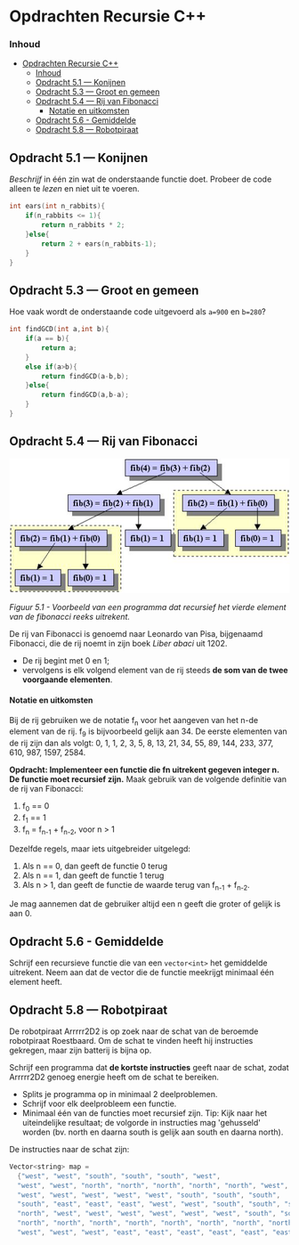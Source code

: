 # Opdrachten Recursie C++[](title-id)

### Inhoud[](toc-id)
- [Opdrachten Recursie C++](#opdrachten-recursie-c)
    - [Inhoud](#inhoud)
  - [Opdracht 5.1 — Konijnen](#opdracht-51--konijnen)
  - [Opdracht 5.3 — Groot en gemeen](#opdracht-53--groot-en-gemeen)
  - [Opdracht 5.4 — Rij van Fibonacci](#opdracht-54--rij-van-fibonacci)
      - [Notatie en uitkomsten](#notatie-en-uitkomsten)
  - [Opdracht 5.6 - Gemiddelde](#opdracht-56---gemiddelde)
  - [Opdracht 5.8 — Robotpiraat](#opdracht-58--robotpiraat)


## Opdracht 5.1 — Konijnen

*Beschrijf* in één zin wat de onderstaande functie doet. Probeer de code alleen te *lezen* en niet uit te voeren.

```c++
int ears(int n_rabbits){
    if(n_rabbits <= 1){
        return n_rabbits * 2;
    }else{
        return 2 + ears(n_rabbits-1);
    }
}
```

## Opdracht 5.3 — Groot en gemeen

Hoe vaak wordt de onderstaande code uitgevoerd als `a=900` en `b=280`?

```c++
int findGCD(int a,int b){
    if(a == b){
        return a;
    }
    else if(a>b){
        return findGCD(a-b,b);
    }else{
        return findGCD(a,b-a);
    }
}
```

## Opdracht 5.4 — Rij van Fibonacci

![Voorbeeld van een programma dat recursief het vierde element van de fibonacci reeks uitrekent.](./img/fibonacci.png)

*Figuur 5.1 - Voorbeeld van een programma dat recursief het vierde element van de fibonacci reeks uitrekent.*

De rij van Fibonacci is genoemd naar Leonardo van Pisa, bijgenaamd Fibonacci, die de
rij noemt in zijn boek *Liber abaci* uit 1202. 

- De rij begint met 0 en 1; 
- vervolgens is elk volgend element van de rij steeds **de som van de twee voorgaande elementen**. 

#### Notatie en uitkomsten

Bij de rij gebruiken we de notatie f<sub>n</sub> voor het aangeven van het n-de element van de rij. f<sub>9</sub> is bijvoorbeeld gelijk aan 34. 
De eerste elementen van de rij zijn dan als volgt:
0, 1, 1, 2, 3, 5, 8, 13, 21, 34, 55, 89, 144, 233, 377, 610, 987, 1597, 2584.

**Opdracht: Implementeer een functie die fn uitrekent gegeven integer n. De functie moet recursief zijn.**
Maak gebruik van de volgende definitie van de rij van Fibonacci:
1. f<sub>0</sub> == 0
2. f<sub>1</sub> == 1
3. f<sub>n</sub> = f<sub>n-1</sub> + f<sub>n-2</sub>, voor n > 1

Dezelfde regels, maar iets uitgebreider uitgelegd:
1. Als n == 0, dan geeft de functie 0 terug
2. Als n == 1, dan geeft de functie 1 terug
3. Als n > 1, dan geeft de functie de waarde terug van f<sub>n-1</sub> + f<sub>n-2</sub>. 

Je mag aannemen dat de gebruiker altijd een n geeft die groter of gelijk is aan 0.

## Opdracht 5.6 - Gemiddelde

Schrijf een recursieve functie die van een `vector<int>` het gemiddelde uitrekent. 
Neem aan dat de vector die de functie meekrijgt minimaal één element heeft.

## Opdracht 5.8 — Robotpiraat

De robotpiraat Arrrrr2D2 is op zoek naar de schat van de beroemde robotpiraat Roestbaard.
Om de schat te vinden heeft hij instructies gekregen, maar zijn batterij is bijna op. 

Schrijf een programma dat **de kortste instructies** geeft naar de schat, zodat Arrrrr2D2 genoeg
energie heeft om de schat te bereiken. 
- Splits je programma op in minimaal 2 deelproblemen.
- Schrijf voor elk deelprobleem een functie.
- Minimaal één van de functies moet recursief
zijn.
Tip: Kijk naar het uiteindelijke resultaat; de volgorde in instructies mag 'gehusseld' worden (bv. north en daarna south is gelijk aan south en daarna north).

De instructies naar de schat zijn:
```c++
Vector<string> map = 
  {"west", "west", "south", "south", "south", "west",
  "west", "west", "north", "north", "north", "north", "north", "west",
  "west", "west", "west", "west", "west", "south", "south", "south",
  "south", "east", "east", "east", "west", "west", "south", "south", "south", "west", "west", "north", "north", "north", "north", "north",
  "north", "west", "west", "west", "west", "west", "west", "south", "south", "south", "south", "east", "east", "east", "north", "north",
  "north", "north", "north", "north", "north", "north", "north", "north", "north", "east", "east", "east", "east", "east", "east", "east", "east", "east", "south", "south", "south", "south", "south",
  "west", "west", "west", "east", "east", "east", "east", "east", "east", "east", "east", "north", "west", "north", "north", "north", "north", "north", "north", "north", "north", "north", "north"}
```